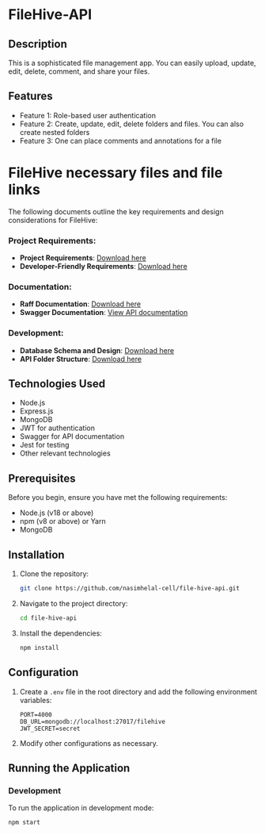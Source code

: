
# FileHive-API

## Description
This is a sophisticated file management app. You can easily upload, update, edit, delete, comment, and share your files.

## Features
- Feature 1: Role-based user authentication
- Feature 2: Create, update, edit, delete folders and files. You can also create nested folders
- Feature 3: One can place comments and annotations for a file

# FileHive necessary files and file links
The following documents outline the key requirements and design considerations for FileHive:

### Project Requirements:
- **Project Requirements**: [Download here](https://drive.google.com/file/d/14Lj_C1NDF96JrByKIYZtshW6vBSWAgjt/view?usp=sharing)
- **Developer-Friendly Requirements**: [Download here](https://drive.google.com/file/d/1FeB2pMxJv0hCSdt0nimtFtHBJDp-ZhRF/view?usp=sharing)

### Documentation:
- **Raff Documentation**: [Download here](https://drive.google.com/file/d/1eyfBELhgVwjplhQUZi3hOjf4y2lCLS9L/view?usp=drive_link)
- **Swagger Documentation**: [View API documentation](https://app.swaggerhub.com/apis/NASIMHELAL123/FIleHive/1.0.0)

### Development:
- **Database Schema and Design**: [Download here](https://drive.google.com/file/d/1_gbwNTvBKojJxUmO1Pl_bRtx3XQyzNYB/view?usp=sharing)
- **API Folder Structure**: [Download here](https://drive.google.com/file/d/1oThJn1DSl6_X49F4UgpEM5dIehuqxOKB/view?usp=sharing)


## Technologies Used
- Node.js
- Express.js
- MongoDB
- JWT for authentication
- Swagger for API documentation
- Jest for testing
- Other relevant technologies

## Prerequisites
Before you begin, ensure you have met the following requirements:
- Node.js (v18 or above)
- npm (v8 or above) or Yarn
- MongoDB

## Installation
1. Clone the repository:
    ```bash
    git clone https://github.com/nasimhelal-cell/file-hive-api.git
    ```
2. Navigate to the project directory:
    ```bash
    cd file-hive-api
    ```
3. Install the dependencies:
    ```bash
    npm install
    ```

## Configuration
1. Create a `.env` file in the root directory and add the following environment variables:
    ```plaintext
    PORT=4000
    DB_URL=mongodb://localhost:27017/filehive
    JWT_SECRET=secret
    ```

2. Modify other configurations as necessary.

## Running the Application
### Development
To run the application in development mode:
```bash
npm start

